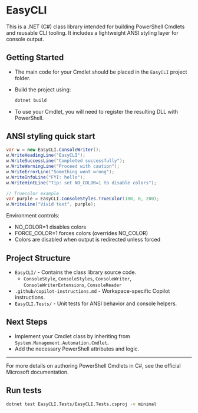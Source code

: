 # EasyCLI

This is a .NET (C#) class library intended for building PowerShell Cmdlets and reusable CLI tooling. It includes a lightweight ANSI styling layer for console output.

## Getting Started

- The main code for your Cmdlet should be placed in the `EasyCLI` project folder.
- Build the project using:
  
  ```sh
  dotnet build
  ```
- To use your Cmdlet, you will need to register the resulting DLL with PowerShell.

## ANSI styling quick start

```csharp
var w = new EasyCLI.ConsoleWriter();
w.WriteHeadingLine("EasyCLI");
w.WriteSuccessLine("Completed successfully");
w.WriteWarningLine("Proceed with caution");
w.WriteErrorLine("Something went wrong");
w.WriteInfoLine("FYI: hello");
w.WriteHintLine("Tip: set NO_COLOR=1 to disable colors");

// Truecolor example
var purple = EasyCLI.ConsoleStyles.TrueColor(180, 0, 200);
w.WriteLine("Vivid text", purple);
```

Environment controls:
- NO_COLOR=1 disables colors
- FORCE_COLOR=1 forces colors (overrides NO_COLOR)
- Colors are disabled when output is redirected unless forced

## Project Structure

- `EasyCLI/` - Contains the class library source code.
  - `ConsoleStyle`, `ConsoleStyles`, `ConsoleWriter`, `ConsoleWriterExtensions`, `ConsoleReader`
- `.github/copilot-instructions.md` - Workspace-specific Copilot instructions.
 - `EasyCLI.Tests/` - Unit tests for ANSI behavior and console helpers.

## Next Steps

- Implement your Cmdlet class by inheriting from `System.Management.Automation.Cmdlet`.
- Add the necessary PowerShell attributes and logic.

---

For more details on authoring PowerShell Cmdlets in C#, see the official Microsoft documentation.

## Run tests

```sh
dotnet test EasyCLI.Tests/EasyCLI.Tests.csproj -v minimal
```
